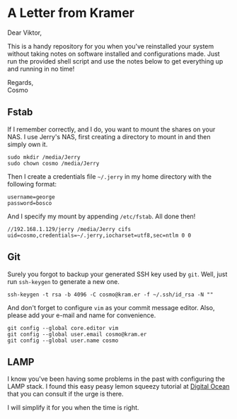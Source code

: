 # A Letter from Kramer

Dear Viktor,

This is a handy repository for you when you've reinstalled your system without taking notes on software installed and configurations made. Just run the provided shell script and use the notes below to get everything up and running in no time!

Regards,  
Cosmo

## Fstab

If I remember correctly, and I do, you want to mount the shares on your NAS. I use Jerry's NAS, first creating a directory to mount in and then simply own it.

    sudo mkdir /media/Jerry
    sudo chown cosmo /media/Jerry
    
Then I create a credentials file `~/.jerry` in my home directory with the following format:

    username=george
    password=bosco

And I specify my mount by appending `/etc/fstab`. All done then!

    //192.168.1.129/jerry /media/Jerry cifs uid=cosmo,credentials=~/.jerry,iocharset=utf8,sec=ntlm 0 0

## Git

Surely you forgot to backup your generated SSH key used by `git`. Well, just run `ssh-keygen` to generate a new one.

    ssh-keygen -t rsa -b 4096 -C cosmo@kram.er -f ~/.ssh/id_rsa -N ""

And don't forget to configure `vim` as your commit message editor. Also, please add your e-mail and name for convenience.

    git config --global core.editor vim
    git config --global user.email cosmo@kram.er
    git config --global user.name cosmo

## LAMP

I know you've been having some problems in the past with configuring the LAMP stack. I found this easy peasy lemon squeezy tutorial at [Digital Ocean](https://www.digitalocean.com/community/tutorials/how-to-install-linux-apache-mysql-php-lamp-stack-on-ubuntu-16-04) that you can consult if the urge is there.

I will simplify it for you when the time is right.
